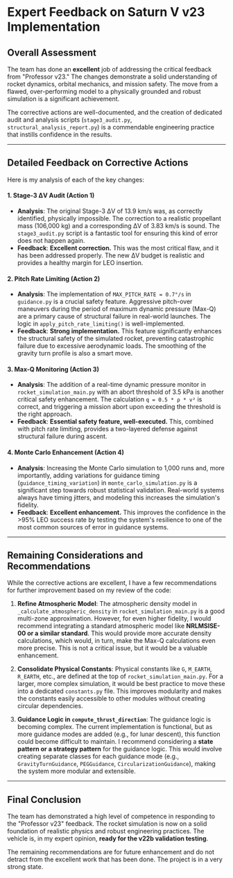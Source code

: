 # Expert Feedback on Saturn V v23 Implementation

## Overall Assessment

The team has done an **excellent** job of addressing the critical feedback from "Professor v23." The changes demonstrate a solid understanding of rocket dynamics, orbital mechanics, and mission safety. The move from a flawed, over-performing model to a physically grounded and robust simulation is a significant achievement.

The corrective actions are well-documented, and the creation of dedicated audit and analysis scripts (`stage3_audit.py`, `structural_analysis_report.py`) is a commendable engineering practice that instills confidence in the results.

---

## Detailed Feedback on Corrective Actions

Here is my analysis of each of the key changes:

#### 1. Stage-3 ΔV Audit (Action 1)
*   **Analysis**: The original Stage-3 ΔV of 13.9 km/s was, as correctly identified, physically impossible. The correction to a realistic propellant mass (106,000 kg) and a corresponding ΔV of 3.83 km/s is sound. The `stage3_audit.py` script is a fantastic tool for ensuring this kind of error does not happen again.
*   **Feedback**: **Excellent correction.** This was the most critical flaw, and it has been addressed properly. The new ΔV budget is realistic and provides a healthy margin for LEO insertion.

#### 2. Pitch Rate Limiting (Action 2)
*   **Analysis**: The implementation of `MAX_PITCH_RATE = 0.7°/s` in `guidance.py` is a crucial safety feature. Aggressive pitch-over maneuvers during the period of maximum dynamic pressure (Max-Q) are a primary cause of structural failure in real-world launches. The logic in `apply_pitch_rate_limiting()` is well-implemented.
*   **Feedback**: **Strong implementation.** This feature significantly enhances the structural safety of the simulated rocket, preventing catastrophic failure due to excessive aerodynamic loads. The smoothing of the gravity turn profile is also a smart move.

#### 3. Max-Q Monitoring (Action 3)
*   **Analysis**: The addition of a real-time dynamic pressure monitor in `rocket_simulation_main.py` with an abort threshold of 3.5 kPa is another critical safety enhancement. The calculation `q = 0.5 * ρ * v²` is correct, and triggering a mission abort upon exceeding the threshold is the right approach.
*   **Feedback**: **Essential safety feature, well-executed.** This, combined with pitch rate limiting, provides a two-layered defense against structural failure during ascent.

#### 4. Monte Carlo Enhancement (Action 4)
*   **Analysis**: Increasing the Monte Carlo simulation to 1,000 runs and, more importantly, adding variations for guidance timing (`guidance_timing_variation`) in `monte_carlo_simulation.py` is a significant step towards robust statistical validation. Real-world systems always have timing jitters, and modeling this increases the simulation's fidelity.
*   **Feedback**: **Excellent enhancement.** This improves the confidence in the >95% LEO success rate by testing the system's resilience to one of the most common sources of error in guidance systems.

---

## Remaining Considerations and Recommendations

While the corrective actions are excellent, I have a few recommendations for further improvement based on my review of the code:

1.  **Refine Atmospheric Model**: The atmospheric density model in `_calculate_atmospheric_density` in `rocket_simulation_main.py` is a good multi-zone approximation. However, for even higher fidelity, I would recommend integrating a standard atmospheric model like **NRLMSISE-00 or a similar standard**. This would provide more accurate density calculations, which would, in turn, make the Max-Q calculations even more precise. This is not a critical issue, but it would be a valuable enhancement.

2.  **Consolidate Physical Constants**: Physical constants like `G`, `M_EARTH`, `R_EARTH`, etc., are defined at the top of `rocket_simulation_main.py`. For a larger, more complex simulation, it would be best practice to move these into a dedicated `constants.py` file. This improves modularity and makes the constants easily accessible to other modules without creating circular dependencies.

3.  **Guidance Logic in `compute_thrust_direction`**: The guidance logic is becoming complex. The current implementation is functional, but as more guidance modes are added (e.g., for lunar descent), this function could become difficult to maintain. I recommend considering a **state pattern or a strategy pattern** for the guidance logic. This would involve creating separate classes for each guidance mode (e.g., `GravityTurnGuidance`, `PEGGuidance`, `CircularizationGuidance`), making the system more modular and extensible.

---

## Final Conclusion

The team has demonstrated a high level of competence in responding to the "Professor v23" feedback. The rocket simulation is now on a solid foundation of realistic physics and robust engineering practices. The vehicle is, in my expert opinion, **ready for the v22b validation testing**.

The remaining recommendations are for future enhancement and do not detract from the excellent work that has been done. The project is in a very strong state.
